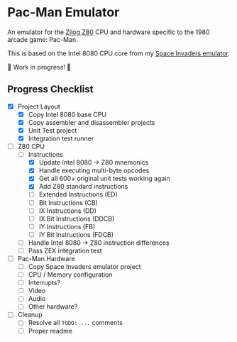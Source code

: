 # Pac-Man Emulator

An emulator for the [Zilog Z80](https://en.wikipedia.org/wiki/Zilog_Z80) CPU and hardware specific to the 1980 arcade game: Pac-Man.

This is based on the Intel 8080 CPU core from my [Space Invaders emulator](https://github.com/Justin-Credible/space-invaders-emulator).

🚧 Work in progress! 🚧

## Progress Checklist

- [X] Project Layout
  - [X] Copy Intel 8080 base CPU
  - [X] Copy assembler and disassembler projects
  - [X] Unit Test project
  - [X] Integration test runner
- [ ] Z80 CPU
  - [ ] Instructions
    - [X] Update Intel 8080 -> Z80 mnemonics
    - [X] Handle executing multi-byte opcodes
    - [X] Get all 600+ original unit tests working again
    - [X] Add Z80 standard instructions
    - [ ] Extended Instructions (ED)
    - [ ] Bit Instructions (CB)
    - [ ] IX Instructions (DD)
    - [ ] IX Bit Instructions (DDCB)
    - [ ] IY Instructions (FB)
    - [ ] IY Bit Instructions (FDCB)
  - [ ] Handle Intel 8080 -> Z80 instruction differences
  - [ ] Pass ZEX integration test
- [ ] Pac-Man Hardware
  - [ ] Copy Space Invaders emulator project
  - [ ] CPU / Memory configuration
  - [ ] Interrupts?
  - [ ] Video
  - [ ] Audio
  - [ ] Other hardware?
- [ ] Cleanup
  - [ ] Resolve all `TODO: ...` comments
  - [ ] Proper readme
